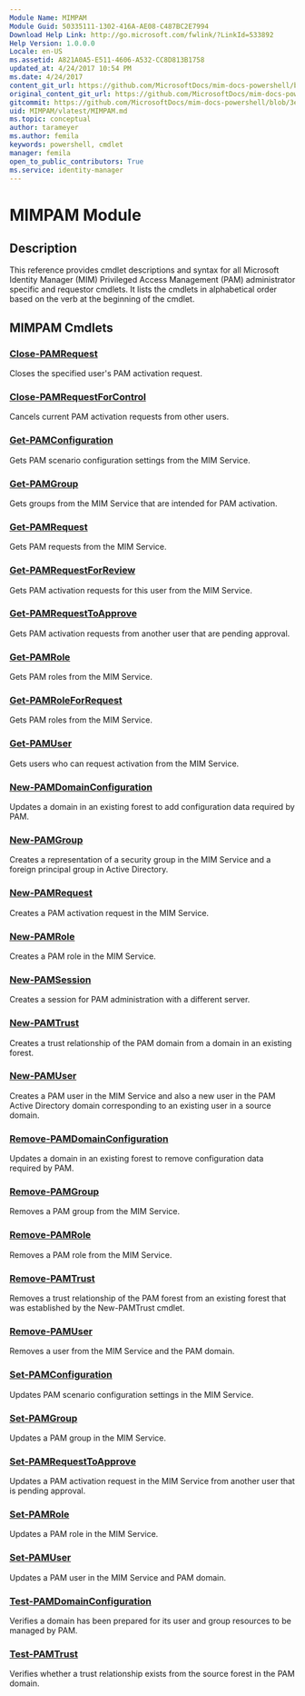 ```yaml
---
Module Name: MIMPAM
Module Guid: 50335111-1302-416A-AE08-C487BC2E7994
Download Help Link: http://go.microsoft.com/fwlink/?LinkId=533892
Help Version: 1.0.0.0
Locale: en-US
ms.assetid: A821A0A5-E511-4606-A532-CC8D813B1758
updated_at: 4/24/2017 10:54 PM
ms.date: 4/24/2017
content_git_url: https://github.com/MicrosoftDocs/mim-docs-powershell/blob/live/mim-cmdlets/MIMPAM/vlatest/MIMPAM.md
original_content_git_url: https://github.com/MicrosoftDocs/mim-docs-powershell/blob/live/mim-cmdlets/MIMPAM/vlatest/MIMPAM.md
gitcommit: https://github.com/MicrosoftDocs/mim-docs-powershell/blob/3e9264276b5141f0a82bd9905d67bb4900c9c2b3/mim-cmdlets/MIMPAM/vlatest/MIMPAM.md
uid: MIMPAM/vlatest/MIMPAM.md
ms.topic: conceptual
author: tarameyer
ms.author: femila
keywords: powershell, cmdlet
manager: femila
open_to_public_contributors: True
ms.service: identity-manager
---
```


# MIMPAM Module
## Description
This reference provides cmdlet descriptions and syntax for all Microsoft Identity Manager (MIM) Privileged Access Management (PAM) administrator specific and requestor cmdlets. It lists the cmdlets in alphabetical order based on the verb at the beginning of the cmdlet.

## MIMPAM Cmdlets
### [Close-PAMRequest](./Close-PAMRequest.md)
Closes the specified user's PAM activation request.

### [Close-PAMRequestForControl](./Close-PAMRequestForControl.md)
Cancels current PAM activation requests from other users.

### [Get-PAMConfiguration](./Get-PAMConfiguration.md)
Gets PAM scenario configuration settings from the MIM Service.

### [Get-PAMGroup](./Get-PAMGroup.md)
Gets groups from the MIM Service that are intended for PAM activation.

### [Get-PAMRequest](./Get-PAMRequest.md)
Gets PAM requests from the MIM Service.

### [Get-PAMRequestForReview](./Get-PAMRequestForReview.md)
Gets PAM activation requests for this user from the MIM Service.

### [Get-PAMRequestToApprove](./Get-PAMRequestToApprove.md)
Gets PAM activation requests from another user that are pending approval.

### [Get-PAMRole](./Get-PAMRole.md)
Gets PAM roles from the MIM Service.

### [Get-PAMRoleForRequest](./Get-PAMRoleForRequest.md)
Gets PAM roles from the MIM Service.

### [Get-PAMUser](./Get-PAMUser.md)
Gets users who can request activation from the MIM Service.

### [New-PAMDomainConfiguration](./New-PAMDomainConfiguration.md)
Updates a domain in an existing forest to add configuration data required by PAM.

### [New-PAMGroup](./New-PAMGroup.md)
Creates a representation of a security group in the MIM Service and a foreign principal group in Active Directory.

### [New-PAMRequest](./New-PAMRequest.md)
Creates a PAM activation request in the MIM Service.

### [New-PAMRole](./New-PAMRole.md)
Creates a PAM role in the MIM Service.

### [New-PAMSession](./New-PAMSession.md)
Creates a session for PAM administration with a different server.

### [New-PAMTrust](./New-PAMTrust.md)
Creates a trust relationship of the PAM domain from a domain in an existing forest.

### [New-PAMUser](./New-PAMUser.md)
Creates a PAM user in the MIM Service and also a new user in the PAM Active Directory domain corresponding to an existing user in a source domain.

### [Remove-PAMDomainConfiguration](./Remove-PAMDomainConfiguration.md)
Updates a domain in an existing forest to remove configuration data required by PAM.

### [Remove-PAMGroup](./Remove-PAMGroup.md)
Removes a PAM group from the MIM Service.

### [Remove-PAMRole](./Remove-PAMRole.md)
Removes a PAM role from the MIM Service.

### [Remove-PAMTrust](./Remove-PAMTrust.md)
Removes a trust relationship of the PAM forest from an existing forest that was established by the New-PAMTrust cmdlet.

### [Remove-PAMUser](./Remove-PAMUser.md)
Removes a user from the MIM Service and the PAM domain.

### [Set-PAMConfiguration](./Set-PAMConfiguration.md)
Updates PAM scenario configuration settings in the MIM Service.

### [Set-PAMGroup](./Set-PAMGroup.md)
Updates a PAM group in the MIM Service.

### [Set-PAMRequestToApprove](./Set-PAMRequestToApprove.md)
Updates a PAM activation request in the MIM Service from another user that is pending approval.

### [Set-PAMRole](./Set-PAMRole.md)
Updates a PAM role in the MIM Service.

### [Set-PAMUser](./Set-PAMUser.md)
Updates a PAM user in the MIM Service and PAM domain.

### [Test-PAMDomainConfiguration](./Test-PAMDomainConfiguration.md)
Verifies a domain has been prepared for its user and group resources to be managed by PAM.

### [Test-PAMTrust](./Test-PAMTrust.md)
Verifies whether a trust relationship exists from the source forest in the PAM domain.

